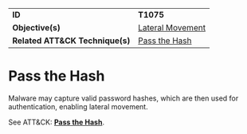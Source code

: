 |||
|---------|------------------------|
|**ID**|**T1075**|
|**Objective(s)**|[Lateral Movement](https://github.com/MAECProject/malware-behaviors/tree/master/lateral-movement)|
|**Related ATT&CK Technique(s)**|[Pass the Hash](https://attack.mitre.org/techniques/T1075)|


Pass the Hash
=============
Malware may capture valid password hashes, which are then used for authentication, enabling lateral movement. 

See ATT&CK: [**Pass the Hash**](https://attack.mitre.org/techniques/T1075).